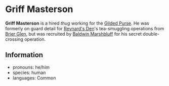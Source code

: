 # Griff Masterson

**Griff Masterson** is a hired _thug_ working for the [Gilded Purse](../../../organizations/gilded-purse.md). He was formerly on guard detail for [Reynard's Den](../../../organizations/reynards-den.md)'s tea-smuggling operations from [Brier Glen](../brier-glen.md), but was recruited by [Baldwin Marshbluff](baldwin-marshbluff.md) for his secret double-crossing operation.

## Information

- pronouns: he/him
- species: human
- languages: Common

